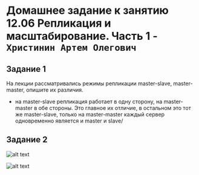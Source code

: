 # Домашнее задание к занятию 12.06 Репликация и масштабирование. Часть 1 - `Христинин Артем Олегович`

## Задание 1
 
На лекции рассматривались режимы репликации master-slave, master-master, опишите их различия.

- на master-slave репликация работает в одну сторону, на master-master в обе стороны. Это главное их отличие, в остальном это тот же master-slave, только на master-master каждый сервер одновременно является и master и slave/

## Задание 2

![alt text]()

![alt text]()


